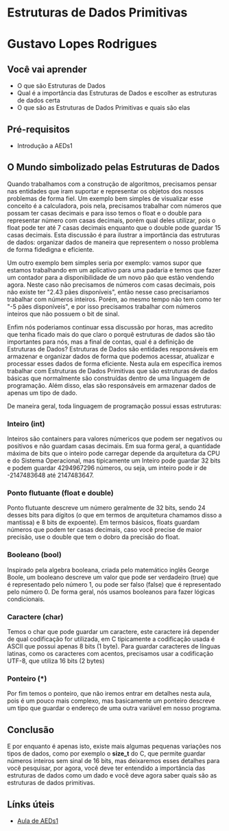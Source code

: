 # Estruturas de Dados Primitivas

# Gustavo Lopes Rodrigues

## Você vai aprender

- O que são Estruturas de Dados
- Qual é a importância das Estruturas de Dados e escolher as estruturas de dados certa
- O que são as Estruturas de Dados Primitivas e quais são elas

## Pré-requisitos

- Introdução a AEDs1

## O Mundo simbolizado pelas Estruturas de Dados

Quando trabalhamos com a construção de algoritmos, precisamos pensar nas entidades que iram suportar e representar os objetos dos nossos problemas de forma fiel. Um exemplo bem simples de visualizar esse conceito é a calculadora, pois nela, precisamos trabalhar com números que possam ter casas decimais e para isso temos o float e o double para representar número com casas decimais, porém qual deles utilizar, pois o float pode ter até 7 casas decimais enquanto que o double pode guardar 15 casas decimais. Esta discussão é para ilustrar a importância das estruturas de dados: organizar dados de maneira que representem o nosso problema de forma fidedigna e eficiente.

Um outro exemplo bem simples seria por exemplo: vamos supor que estamos trabalhando em um aplicativo para uma padaria e temos que fazer um contador para a disponibilidade de um novo pão que estão vendendo agora. Neste caso não precisamos de números com casas decimais, pois não existe ter "2.43 pães disponíveis", então nesse caso precisariamos trabalhar com números inteiros. Porém, ao mesmo tempo não tem como ter "-5 pães disponíveis", e por isso precisamos trabalhar com números inteiros que não possuem o bit de sinal. 

Enfim nós poderiamos continuar essa discussão por horas, mas acredito que tenha ficado mais do que claro o porquê estruturas de dados são tão importantes para nós, mas a final de contas, qual é a definição de Estruturas de Dados? Estruturas de Dados são entidades responsáveis em armazenar e organizar dados de forma que podemos acessar, atualizar e processar esses dados de forma eficiente. Nesta aula em específica iremos trabalhar com Estruturas de Dados Primitivas que são estruturas de dados básicas que normalmente são construídas dentro de uma linguagem de programação. Além disso, elas são responsáveis em armazenar dados de apenas um tipo de dado.

De maneira geral, toda linguagem de programação possui essas estruturas:

### Inteiro (int)

Inteiros são containers para valores númericos que podem ser negativos ou positivos e não guardam casas decimais. Em sua forma geral, a quantidade máxima de bits que o inteiro pode carregar depende da arquitetura da CPU e do Sistema Operacional, mas tipicamente um Inteiro pode guardar 32 bits e podem guardar 4294967296 números, ou seja, um inteiro pode ir de -2147483648 até 2147483647.

### Ponto flutuante (float e double)

Ponto flutuante descreve um número geralmente de 32 bits, sendo 24 desses bits para dígitos (o que em termos de arquitetura chamamos disso a mantissa) e 8 bits de expoente). Em termos básicos, floats guardam números que podem ter casas decimais, caso você precise de maior precisão, use o double que tem o dobro da precisão do float.

### Booleano (bool)

Inspirado pela algebra booleana, criada pelo matemático inglês George Boole, um booleano descreve um valor que pode ser verdadeiro (true) que é representado pelo número 1, ou pode ser falso (false) que é representado pelo número 0. De forma geral, nós usamos booleanos para fazer lógicas condicionais.

### Caractere (char)

Temos o char que pode guardar um caractere, este caractere irá depender de qual codificação for utilizada, em C tipicamente a codificação usada é ASCII que possui apenas 8 bits (1 byte). Para guardar caracteres de línguas latinas, como os caracteres com acentos, precisamos usar a codificação UTF-8, que utiliza 16 bits (2 bytes)

### Ponteiro (*)

Por fim temos o ponteiro, que não iremos entrar em detalhes nesta aula, pois é um pouco mais complexo, mas basicamente um ponteiro descreve um tipo que guardar o endereço de uma outra variável em nosso programa.

## Conclusão

E por enquanto é apenas isto, existe mais algumas pequenas variações nos tipos de dados, como por exemplo o **size_t** do C, que permite guardar números inteiros sem sinal de 16 bits, mas deixaremos esses detalhes para você pesquisar, por agora, você deve ter entendido a importância das estruturas de dados como um dado e você deve agora saber quais são as estruturas de dados primitivas.

## Línks úteis

- [Aula de AEDs1](http://www3.dsi.uminho.pt/iiee/repos/AEDados.pdf)
